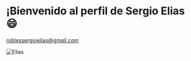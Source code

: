 # ¡Bienvenido al perfil de Sergio Elias :smile:

roblessergioelias@gmail.com

![Elias](https://github.com/user-attachments/assets/eef376d8-a616-4a77-8348-9e66835ca4db)
